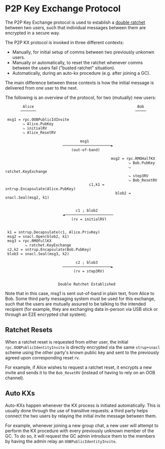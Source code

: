 # P2P Key Exchange Protocol

The P2P Key Exchange protocol is used to establish a [double
ratchet](https://signal.org/docs/specifications/doubleratchet/) between two
users, such that individual messages between them are encrypted in a secure
way.

The P2P KX protocol is invoked in three different contexts:

- Manually, for initial setup of comms between two previously unkonwn users.
- Manually or automatically, to reset the ratchet whenever comms between the
  users fail ("busted ratchet" situation).
- Automatically, during an auto-kx procedure (e.g. after joining a GC).

The main difference between these contexts is how the initial message is
delivered from one user to the next.

The following is an overview of the protocol, for two (mutually) new users:


```
        Alice                                               Bob
       ───────                                             ─────

 msg1 = rpc.OOBPublicIdInvite
        ⤷ Alice.PubKey
        ⤷ initialRV
        ⤷ Alice_ResetRV

                                  msg1
                          ──────────────────────►
                              (out-of-band)

                                                msg2 = rpc.RMOHalfKX
                                                        ⤷ Bob.PubKey
                                                        ⤷ ratchet.KeyExchange
                                                        ⤷ step3RV
                                                        ⤷ Bob_ResetRV
                                      c1,k1 = sntrup.Encapsulate(Alice.PubKey)
                                                  blob2 = snacl.Seal(msg2, k1)


                                c1 ; blob2
                          ◄──────────────────────
                              (rv = initialRV)


 k1 = sntrup.Decapsulate(c1, Alice.PrivKey)
 msg2 = snacl.Open(blob2, k1)
 msg3 = rpc.RMOFullKX
         ⤷ ratchet.KeyExchange
 c2,k2 = sntrup.Encapsulate(Bob.PubKey)
 blob3 = snacl.Seal(msg3, k2)

                                c2 ; blob3
                          ──────────────────────►
                               (rv = step3RV)


                        Double Ratchet Established
```

Note that in this case, msg1 is sent out-of-band in plain text, from Alice to
Bob. Some third party messaging system must be used for this exchange, such that
the users are mutually assured to be talking to the intended recipient (for
example, they are exchanging data in-person via USB stick or through an E2E 
encrypted chat system).

## Ratchet Resets

When a ratchet reset is requested from either user, the initial
`rpc.OOBPublicIdentityInvite` is directly encrypted via the same `strup+snacl`
scheme using the other party's known public key and sent to the previously
agreed upon corresponding reset rv.

For example, if Alice wishes to request a ratchet reset, it encrypts a new 
invite and sends it to the `Bob_ResetRV` (instead of having to rely on an OOB
channel).

## Auto KXs

Auto-KXs happen whenever the KX process is initiated automatically. This is
usually done through the use of transitive requests: a third party helps
connect the two users by relaying the initial invite message between them.

For example, whenever joining a new group chat, a new user will attempt to
perform the KX procedure with every previously unknown member of the GC. To do
so, it will request the GC admin introduce them to the members by having the
admin relay an `OOBPublicIdentityInvite`.
